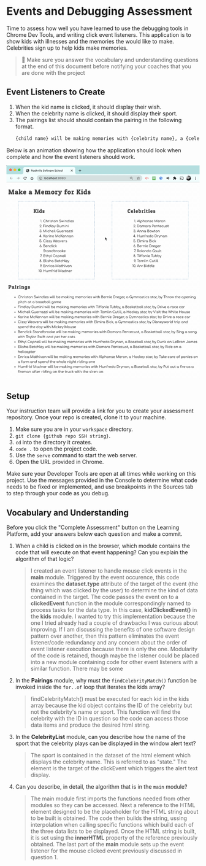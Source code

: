# Events and Debugging Assessment

Time to assess how well you have learned to use the debugging tools in Chrome Dev Tools, and writing click event listeners. This application is to show kids with illnesses and the memories the would like to make. Celebrities sign up to help kids make memories.

> 🧨 Make sure you answer the vocabulary and understanding questions at the end of this document before notifying your coaches that you are done with the project

## Event Listeners to Create

1. When the kid name is clicked, it should display their wish.
1. When the celebrity name is clicked, it should display their sport.
1. The pairings list should should contain the pairing in the following format.
    ```html
    {child name} will be making memories with {celebrity name}, a {celebrity sport} star, by {child wish}
    ```

Below is an animation showing how the application should look when complete and how the event listeners should work.

<img src="./images/debugging-events-assessment.gif" width="700px">

## Setup

Your instruction team will provide a link for you to create your assessment repository. Once your repo is created, clone it to your machine.

1. Make sure you are in your `workspace` directory.
1. `git clone {github repo SSH string}`.
1. `cd` into the directory it creates.
1. `code .` to open the project code.
1. Use the `serve` command to start the web server.
1. Open the URL provided in Chrome.

Make sure your Developer Tools are open at all times while working on this project. Use the messages provided in the Console to determine what code needs to be fixed or implemented, and use breakpoints in the Sources tab to step through your code as you debug.

## Vocabulary and Understanding

Before you click the "Complete Assessment" button on the Learning Platform, add your answers below each question and make a commit.

1. When a child is clicked on in the browser, which module contains the code that will execute on that event happening? Can you explain the algorithm of that logic?
   >   I created an event listener to handle mouse click events in the **main** module.  Triggered by the event occurence, this code examines the **dataset.type** attribute of the target of the event (the thing which was clicked by the user) to determine the kind of data contained in the target.  The code passes the event on to a **clickedEvent** function in the module correspondingly named to process tasks for the data type.  In this case, **kidClickedEvent()** in the **kids** module.  I wanted to try this implementation because the one I tried already had a couple of drawbacks I was curious about improving.  If I am discussing the benefits of one software design pattern over another, then this pattern eliminates the event listener/code redundancy and any concern about the order of event listener execution because there is only the one.  Modularity of the code is retained, though maybe the listener could be placed into a new module containing code for other event listeners with a similar function.  There may be some
2. In the **Pairings** module, why must the `findCelebrityMatch()` function be invoked inside the `for..of` loop that iterates the kids array?
   > findCelebrityMatch() must be executed for each kid in the kids array because the kid object contains the ID of the celebrity but not the celebrity's name or sport.  This function will find the celebrity with the ID in question so the code can access those data items and produce the desired html string.
3. In the **CelebrityList** module, can you describe how the name of the sport that the celebrity plays can be displayed in the window alert text?
   > The sport is contained in the dataset of the html element which displays the celebrity name.  This is referred to as "state."  The element is the target of the clickEvent which triggers the alert text display.
4. Can you describe, in detail, the algorithm that is in the `main` module?
   > The main module first imports the functions needed from other modules so they can be accessed.  Next a reference to the HTML element designed to be the placeholder for the HTML string about to be built is obtained.  The code then builds the string, ussing interpolation when calling specific functions which build each of the three data lists to be displayed.  Once the HTML string is built, it is set using the **innerHTML** property of the reference previously obtained.  The last part of the **main** module sets up the event listener for the mouse clicked event previously discussed in question 1.
